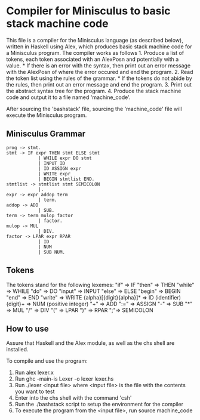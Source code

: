 # Compiler for Minisculus to basic stack machine code

This file is a compiler for the Minisculus language (as described below), written in Haskell using Alex, which produces basic stack machine code for a Minisculus program. The compiler works as follows
    1. Produce a list of tokens, each token associated with an AlexPosn and
       potentially with a value.
        * If there is an error with the syntax, then print out an error message with           the AlexPosn of where the error occured and end the program.
    2. Read the token list using the rules of the grammar.
        * If the tokens do not abide by the rules, then print out an error
          message and end the program.
    3. Print out the abstract syntax tree for the program.
    4. Produce the stack machine code and output it to a file named
       'machine_code'.

After sourcing the 'bashstack' file, sourcing the 'machine\_code' file will
execute the Minisculus program.

## Minisculus Grammar

    prog -> stmt. 
    stmt -> IF expr THEN stmt ELSE stmt
                | WHILE expr DO stmt
                | INPUT ID
                | ID ASSIGN expr
                | WRITE expr
                | BEGIN stmtlist END. 
    stmtlist -> stmtlist stmt SEMICOLON
                |. 
    expr -> expr addop term 
                | term. 
    addop -> ADD
                | SUB. 
    term -> term mulop factor 
                | factor. 
    mulop -> MUL
                | DIV. 
    factor -> LPAR expr RPAR
                | ID
                | NUM
                | SUB NUM.

## Tokens

The tokens stand for the following lexemes:
    "if" => IF 
    "then" => THEN 
    "while" => WHILE
    "do" => DO 
    "input" => INPUT
    "else" => ELSE 
    "begin" => BEGIN 
    "end" => END 
    "write" => WRITE
    {alpha}[{digit}{alpha}]\* => ID (identifier) 
    {digit}+ => NUM (positive integer) 
    "+" => ADD 
    ":=" => ASSIGN
    "-" => SUB 
    "\*" => MUL
    "/" => DIV
    "(" => LPAR
    ")" => RPAR
    ";"=> SEMICOLON

## How to use

Assure that Haskell and the Alex module, as well as the chs shell are installed.

To compile and use the program:
  1. Run
      alex lexer.x
  2. Run
      ghc -main-is Lexer -o lexer lexer.hs
  3. Run
      ./lexer \<input file\>
      where \<input file\> is the file with the contents you want to test
  4. Enter into the chs shell with the command 'csh'
  5. Run the ./bashstack script to setup the environment for the compiler
  6. To execute the program from the \<input file\>, run
      source machine_code
